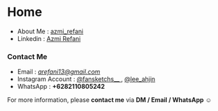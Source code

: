 # Home

- About Me : [azmi_refani](https://about.me/azmi_refani)
- Linkedin : [Azmi Refani](https://www.linkedin.com/in/azmi-refani-223482207/)

### Contact Me
- Email : *arefani13@gmail.com*
- Instagram Account : [@fansketchs__ ](https://www.instagram.com/fansketchs__/), [@lee_ahjin](https://www.instagram.com/lee_ahjin/)
- WhatsApp : **+6282110805242**

For more information, please **contact me** via **DM / Email / WhatsApp** ☺️